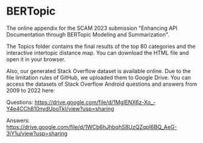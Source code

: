 # BERTopic

The online appendix for the SCAM 2023 submission "Enhancing API Documentation through BERTopic Modeling and Summarization".

The Topics folder contains the final results of the top 80 categories and the interactive intertopic distance map. You can download the HTML file and open it in your browser.

Also, our generated Stack Overflow dataset is available online. Due to the file limitation rules of GitHub, we uploaded them to Google Drive. You can access the datasets of Stack Overflow Android questions and answers from 2009 to 2022 here:

Questions: https://drive.google.com/file/d/1MgIENX6z-Xo_-Y4e4CCh810nydUpoTkI/view?usp=sharing

Answers: https://drive.google.com/file/d/1WCb6hJhbqhS8UzQZqpI6BQ_AeG-3iY1u/view?usp=sharing


